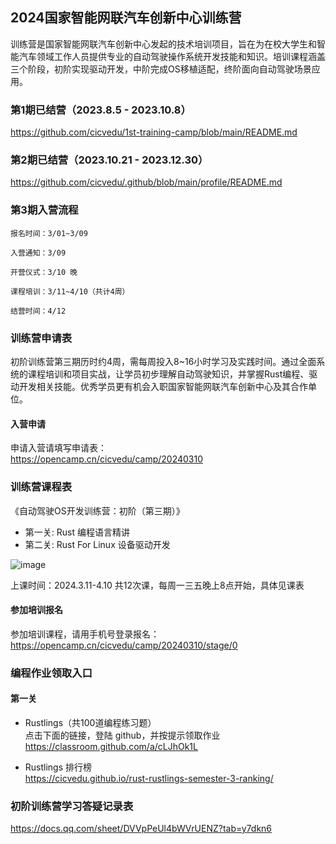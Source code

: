 
## 2024国家智能网联汽车创新中心训练营
训练营是国家智能网联汽车创新中心发起的技术培训项目，旨在为在校大学生和智能汽车领域工作人员提供专业的自动驾驶操作系统开发技能和知识。培训课程涵盖三个阶段，初阶实现驱动开发，中阶完成OS移植适配，终阶面向自动驾驶场景应用。

### 第1期已结营（2023.8.5 - 2023.10.8）
https://github.com/cicvedu/1st-training-camp/blob/main/README.md

### 第2期已结营（2023.10.21 - 2023.12.30）
https://github.com/cicvedu/.github/blob/main/profile/README.md

### 第3期入营流程
```
报名时间：3/01~3/09

入营通知：3/09

开营仪式：3/10 晚

课程培训：3/11~4/10（共计4周）

结营时间：4/12
```

### 训练营申请表
初阶训练营第三期历时约4周，需每周投入8~16小时学习及实践时间。通过全面系统的课程培训和项目实战，让学员初步理解自动驾驶知识，并掌握Rust编程、驱动开发相关技能。优秀学员更有机会入职国家智能网联汽车创新中心及其合作单位。

#### 入营申请
申请入营请填写申请表：  
<https://opencamp.cn/cicvedu/camp/20240310>


### 训练营课程表
《自动驾驶OS开发训练营：初阶（第三期）》  
* 第一关: Rust 编程语言精讲
* 第二关: Rust For Linux 设备驱动开发

![image](https://github.com/cicvedu/.github/assets/145750572/891e5dbe-8039-40ab-8bba-0b0542ff9eed)

上课时间：2024.3.11-4.10 共12次课，每周一三五晚上8点开始，具体见课表

#### 参加培训报名
参加培训课程，请用手机号登录报名：  
<https://opencamp.cn/cicvedu/camp/20240310/stage/0>

### 编程作业领取入口
#### 第一关
* Rustlings（共100道编程练习题）  
点击下面的链接，登陆 github，并按提示领取作业  
<https://classroom.github.com/a/cLJhOk1L>

* Rustlings 排行榜  
<https://cicvedu.github.io/rust-rustlings-semester-3-ranking/>

### 初阶训练营学习答疑记录表
<https://docs.qq.com/sheet/DVVpPeUl4bWVrUENZ?tab=y7dkn6>
